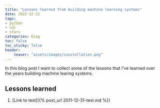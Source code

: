 ```yaml
---
title: "Lessons learned from building machine learning systems"
date: 2022-12-21
tags:
- python
- sql
- stars
categories: blog
toc: false
toc_sticky: false
header:
    teaser: "assets/images/constellation.png"
---
```


In this blog post I want to collect some of the lessons that I've learned over
the years building machine learing systems. 

## Lessons learned

1. [Link to test]({% post_url 2011-12-31-test.md %})

